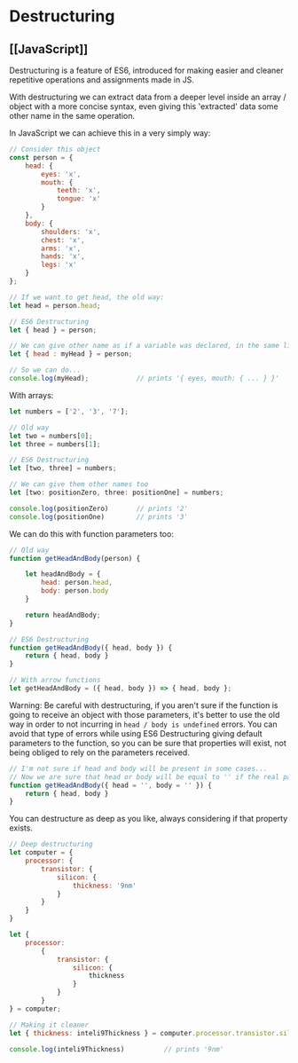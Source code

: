 # Destructuring
[[JavaScript]]
---

Destructuring is a feature of ES6, introduced for making easier and cleaner repetitive operations and assignments made in JS.

With destructuring we can extract data from a deeper level inside an array / object with a more concise syntax, even giving this 'extracted' data some other name in the same operation.

In JavaScript we can achieve this in a very simply way:

```javascript
// Consider this object
const person = {
    head: {
        eyes: 'x',
        mouth: {
            teeth: 'x',
            tongue: 'x'
        }
    },
    body: {
        shoulders: 'x',
        chest: 'x',
        arms: 'x',
        hands: 'x',
        legs: 'x'
    }   
};

// If we want to get head, the old way:
let head = person.head;

// ES6 Destructuring
let { head } = person;

// We can give other name as if a variable was declared, in the same line
let { head : myHead } = person;

// So we can do...
console.log(myHead);            // prints '{ eyes, mouth: { ... } }'
```

With arrays:

```javascript
let numbers = ['2', '3', '7'];

// Old way
let two = numbers[0];
let three = numbers[1];

// ES6 Destructuring
let [two, three] = numbers;

// We can give them other names too
let [two: positionZero, three: positionOne] = numbers;

console.log(positionZero)       // prints '2'
console.log(positionOne)        // prints '3'
```

We can do this with function parameters too:

```javascript
// Old way
function getHeadAndBody(person) {

    let headAndBody = {
        head: person.head,
        body: person.body
    }

    return headAndBody;
}

// ES6 Destructuring
function getHeadAndBody({ head, body }) {
    return { head, body }
}

// With arrow functions
let getHeadAndBody = ({ head, body }) => { head, body };
```

Warning: Be careful with destructuring, if you aren't sure if the function is going to receive an object with those parameters, it's better to use the old way in order to not incurring in `head / body is undefined` errors. You can avoid that type of errors while using ES6 Destructuring giving default parameters to the function, so you can be sure that properties will exist, not being obliged to rely on the parameters received.

```javascript
// I'm not sure if head and body will be present in some cases...
// Now we are sure that head or body will be equal to '' if the real parameter doesn't have that properties inside
function getHeadAndBody({ head = '', body = '' }) {
    return { head, body }
}
```

You can destructure as deep as you like, always considering if that property exists.

```javascript
// Deep destructuring
let computer = {
    processor: {
        transistor: {
            silicon: {
                thickness: '9nm'
            }
        }
    }
}

let {
    processor: 
        { 
            transistor: { 
                silicon: { 
                    thickness 
                }
            }
        } 
} = computer;

// Making it cleaner
let { thickness: inteli9Thickness } = computer.processor.transistor.silicon;

console.log(inteli9Thickness)          // prints '9nm'
```